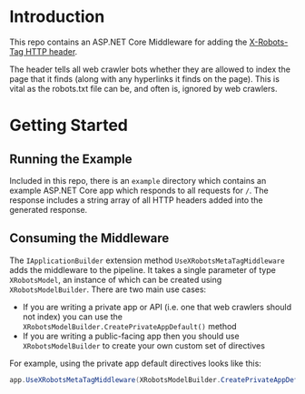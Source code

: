 # Introduction 

This repo contains an ASP.NET Core Middleware for adding the [X-Robots-Tag HTTP header](https://developers.google.com/search/reference/robots_meta_tag).

The header tells all web crawler bots whether they are allowed to index the page that it finds (along with any hyperlinks it finds on the page). This is vital as the robots.txt file can be, and often is, ignored by web crawlers.

# Getting Started

## Running the Example

Included in this repo, there is an `example` directory which contains an example ASP.NET Core app which responds to all requests for `/`. The response includes a string array of all HTTP headers added into the generated response.

## Consuming the Middleware

The `IApplicationBuilder` extension method `UseXRobotsMetaTagMiddleware` adds the middleware to the pipeline. It takes a single parameter of type `XRobotsModel`, an instance of which can be created using `XRobotsModelBuilder`. There are two main use cases:
- If you are writing a private app or API (i.e. one that web crawlers should not index) you can use the `XRobotsModelBuilder.CreatePrivateAppDefault()` method
- If you are writing a public-facing app then you should use `XRobotsModelBuilder` to create your own custom set of directives

For example, using the private app default directives looks like this:
``` csharp
app.UseXRobotsMetaTagMiddleware(XRobotsModelBuilder.CreatePrivateAppDefault().Build());
```
